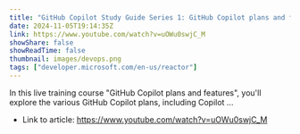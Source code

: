 ```yaml
---
title: "GitHub Copilot Study Guide Series 1: GitHub Copilot plans and features"
date: 2024-11-05T19:14:35Z
link: https://www.youtube.com/watch?v=uOWu0swjC_M
showShare: false
showReadTime: false
thumbnail: images/devops.png
tags: ["developer.microsoft.com/en-us/reactor"]
---
```

In this live training course "GitHub Copilot plans and features", you'll explore the various GitHub Copilot plans, including Copilot ...

- Link to article: https://www.youtube.com/watch?v=uOWu0swjC_M